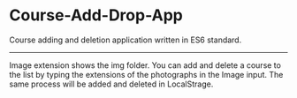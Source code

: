 # Course-Add-Drop-App
Course adding and deletion application written in ES6 standard.

-----------

Image extension shows the img folder. You can add and delete a course to the list by typing the extensions of the photographs in the Image input. The same process will be added and deleted in LocalStrage.

